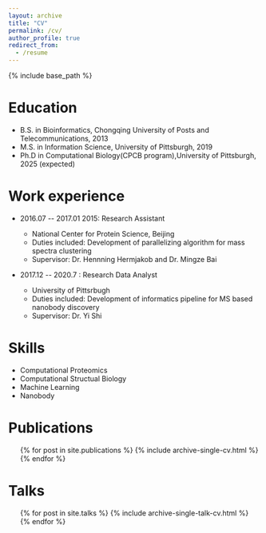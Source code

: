 ```yaml
---
layout: archive
title: "CV"
permalink: /cv/
author_profile: true
redirect_from:
  - /resume
---
```


{% include base_path %}

Education
======
* B.S. in Bioinformatics, Chongqing University of Posts and Telecommunications, 2013
* M.S. in Information Science, University of Pittsburgh, 2019
* Ph.D in Computational Biology(CPCB program),University of Pittsburgh, 2025 (expected)

Work experience
======
* 2016.07 -- 2017.01 2015: Research Assistant
  * National Center for Protein Science, Beijing
  * Duties included: Development of parallelizing algorithm for mass spectra clustering
  * Supervisor: Dr. Hennning Hermjakob and Dr. Mingze Bai

* 2017.12 -- 2020.7 : Research Data Analyst
  * University of Pittsrbugh
  * Duties included: Development of informatics pipeline for MS based nanobody discovery
  * Supervisor: Dr. Yi Shi
  
Skills
======
* Computational Proteomics
* Computational Structual Biology
* Machine Learning
* Nanobody

Publications
======
  <ul>{% for post in site.publications %}
    {% include archive-single-cv.html %}
  {% endfor %}</ul>
  
Talks
======
  <ul>{% for post in site.talks %}
    {% include archive-single-talk-cv.html %}
  {% endfor %}</ul>
  